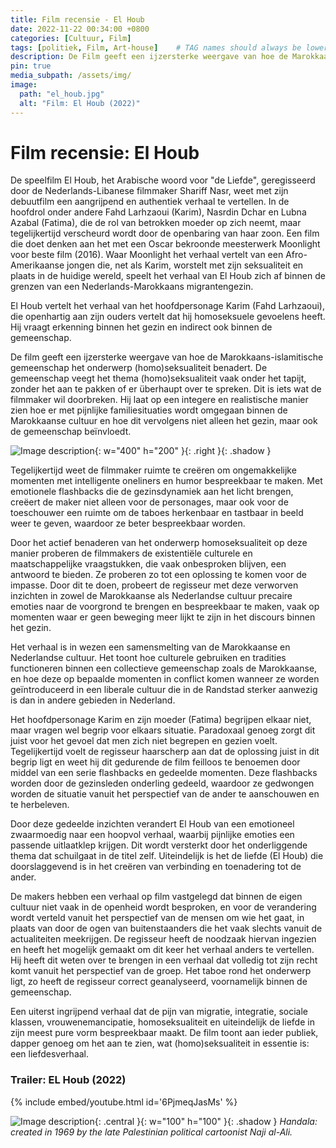 ```yaml
---
title: Film recensie - El Houb
date: 2022-11-22 00:34:00 +0800
categories: [Cultuur, Film]
tags: [politiek, Film, Art-house]    # TAG names should always be lowercase
description: De Film geeft een ijzersterke weergave van hoe de Marokkaans islamitische gemeenschap het onderwerp (homo)seksualiteit benadert.
pin: true
media_subpath: /assets/img/
image:
  path: "el_houb.jpg"
  alt: "Film: El Houb (2022)"
---
```


# Film recensie: El Houb 

De speelfilm El Houb, het Arabische woord voor "de Liefde", geregisseerd door de Nederlands-Libanese filmmaker Shariff Nasr, weet met zijn debuutfilm een aangrijpend en authentiek verhaal te vertellen. In de hoofdrol onder andere Fahd Larhzaoui (Karim), Nasrdin Dchar en Lubna Azabal (Fatima), die de rol van betrokken moeder op zich neemt, maar tegelijkertijd verscheurd wordt door de openbaring van haar zoon. Een film die doet denken aan het met een Oscar bekroonde meesterwerk Moonlight voor beste film (2016). Waar Moonlight het verhaal vertelt van een Afro-Amerikaanse jongen die, net als Karim, worstelt met zijn seksualiteit en plaats in de huidige wereld, speelt het verhaal van El Houb zich af binnen de grenzen van een Nederlands-Marokkaans migrantengezin.

El Houb vertelt het verhaal van het hoofdpersonage Karim (Fahd Larhzaoui), die openhartig aan zijn ouders vertelt dat hij homoseksuele gevoelens heeft. Hij vraagt erkenning binnen het gezin en indirect ook binnen de gemeenschap.

De film geeft een ijzersterke weergave van hoe de Marokkaans-islamitische gemeenschap het onderwerp (homo)seksualiteit benadert. De gemeenschap veegt het thema (homo)seksualiteit vaak onder het tapijt, zonder het aan te pakken of er überhaupt over te spreken. Dit is iets wat de filmmaker wil doorbreken. Hij laat op een integere en realistische manier zien hoe er met pijnlijke familiesituaties wordt omgegaan binnen de Marokkaanse cultuur en hoe dit vervolgens niet alleen het gezin, maar ook de gemeenschap beïnvloedt.

![Image description](a.jpg){: w="400" h="200" }{: .right }{: .shadow }

Tegelijkertijd weet de filmmaker ruimte te creëren om ongemakkelijke momenten met intelligente oneliners en humor bespreekbaar te maken. Met emotionele flashbacks die de gezinsdynamiek aan het licht brengen, creëert de maker niet alleen voor de personages, maar ook voor de toeschouwer een ruimte om de taboes herkenbaar en tastbaar in beeld weer te geven, waardoor ze beter bespreekbaar worden.

Door het actief benaderen van het onderwerp homoseksualiteit op deze manier proberen de filmmakers de existentiële culturele en maatschappelijke vraagstukken, die vaak onbesproken blijven, een antwoord te bieden. Ze proberen zo tot een oplossing te komen voor de impasse. Door dit te doen, probeert de regisseur met deze verworven inzichten in zowel de Marokkaanse als Nederlandse cultuur precaire emoties naar de voorgrond te brengen en bespreekbaar te maken, vaak op momenten waar er geen beweging meer lijkt te zijn in het discours binnen het gezin.

Het verhaal is in wezen een samensmelting van de Marokkaanse en Nederlandse cultuur. Het toont hoe culturele gebruiken en tradities functioneren binnen een collectieve gemeenschap zoals de Marokkaanse, en hoe deze op bepaalde momenten in conflict komen wanneer ze worden geïntroduceerd in een liberale cultuur die in de Randstad sterker aanwezig is dan in andere gebieden in Nederland.

Het hoofdpersonage Karim en zijn moeder (Fatima) begrijpen elkaar niet, maar vragen wel begrip voor elkaars situatie. Paradoxaal genoeg zorgt dit juist voor het gevoel dat men zich niet begrepen en gezien voelt. Tegelijkertijd voelt de regisseur haarscherp aan dat de oplossing juist in dit begrip ligt en weet hij dit gedurende de film feilloos te benoemen door middel van een serie flashbacks en gedeelde momenten. Deze flashbacks worden door de gezinsleden onderling gedeeld, waardoor ze gedwongen worden de situatie vanuit het perspectief van de ander te aanschouwen en te herbeleven.

Door deze gedeelde inzichten verandert El Houb van een emotioneel zwaarmoedig naar een hoopvol verhaal, waarbij pijnlijke emoties een passende uitlaatklep krijgen. Dit wordt versterkt door het onderliggende thema dat schuilgaat in de titel zelf. Uiteindelijk is het de liefde (El Houb) die doorslaggevend is in het creëren van verbinding en toenadering tot de ander.

De makers hebben een verhaal op film vastgelegd dat binnen de eigen cultuur niet vaak in de openheid wordt besproken, en voor de verandering wordt verteld vanuit het perspectief van de mensen om wie het gaat, in plaats van door de ogen van buitenstaanders die het vaak slechts vanuit de actualiteiten meekrijgen. De regisseur heeft de noodzaak hiervan ingezien en heeft het mogelijk gemaakt om dit keer het verhaal anders te vertellen. Hij heeft dit weten over te brengen in een verhaal dat volledig tot zijn recht komt vanuit het perspectief van de groep. Het taboe rond het onderwerp ligt, zo heeft de regisseur correct geanalyseerd, voornamelijk binnen de gemeenschap.

Een uiterst ingrijpend verhaal dat de pijn van migratie, integratie, sociale klassen, vrouwenemancipatie, homoseksualiteit en uiteindelijk de liefde in zijn meest pure vorm bespreekbaar maakt. De film toont aan ieder publiek, dapper genoeg om het aan te zien, wat (homo)seksualiteit in essentie is: een liefdesverhaal.

### Trailer: EL Houb (2022)

{% include embed/youtube.html id='6PjmeqJasMs' %}


![Image description](https://upload.wikimedia.org/wikipedia/commons/1/12/Handala.svg){: .central }{: w="100" h="100" }{: .shadow }
_Handala: created in 1969 by the late Palestinian political cartoonist Naji al-Ali._